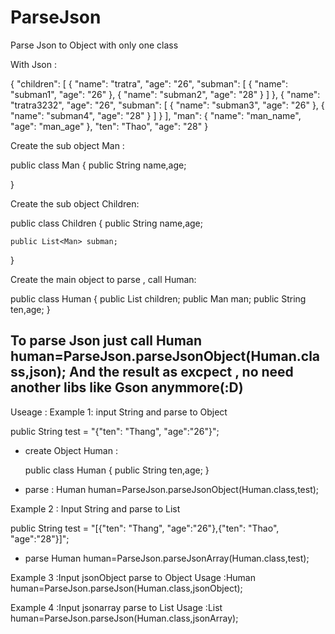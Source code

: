 # ParseJson
Parse  Json to Object with only one class

With Json :

{
	"children": [
		{
			"name": "tratra",
			"age": "26",
			"subman": [
				{
					"name": "subman1",
					"age": "26"
				},
				{
					"name": "subman2",
					"age": "28"
				}
			]
		},
		{
			"name": "tratra3232",
			"age": "26",
			"subman": [
				{
					"name": "subman3",
					"age": "26"
				},
				{
					"name": "subman4",
					"age": "28"
				}
			]
		}
	],
	"man": {
		"name": "man_name",
		"age": "man_age"
	},
	"ten": "Thao",
	"age": "28"
}

Create the sub object Man :

public class Man {
    public String name,age;

} 

Create the sub object Children:

public class Children {
    public String name,age;
    
    public List<Man> subman;

}

Create the main object to parse , call Human:

public class Human {
    public List<CHILDREN> children;
    public Man man;
    public String ten,age;
}

To parse Json just call 
Human human=ParseJson.parseJsonObject(Human.class,json);
And the result as excpect , no need another libs like Gson anymmore(:D)
--------------------------------------------------------------------------------------------------------------------------------------
Useage :
Example 1: input String and parse to Object

  public String test = "{\"ten\": \"Thang\", \"age\":\"26\"}";
  
  - create Object Human :
  
    public class Human {
    public String ten,age;
      }
  
  - parse  :             Human human=ParseJson.parseJsonObject(Human.class,test);

  
Example 2  : Input String and parse to List<Object>

  public String test = "[{\"ten\": \"Thang\", \"age\":\"26\"},{\"ten\": \"Thao\", \"age\":\"28\"}]";

  - parse   Human human=ParseJson.parseJsonArray(Human.class,test);
  
  
Example 3 :Input jsonObject parse to Object 
    Usage :Human human=ParseJson.parseJson(Human.class,jsonObject);

Example 4 :Input jsonarray parse to List<Object>
    Usage :List<Human> human=ParseJson.parseJson(Human.class,jsonArray);




